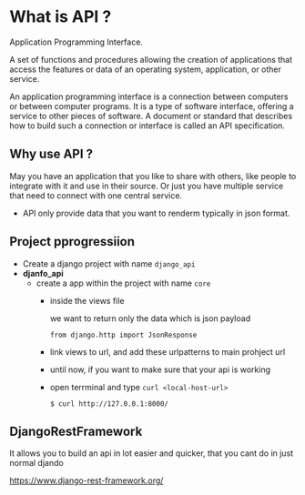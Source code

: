# What is API ?

Application Programming Interface.

A set of functions and procedures allowing the creation of applications that access the features or data of an operating system, application, or other service.

An application programming interface is a connection between computers or between computer programs. It is a type of software interface, offering a service to other pieces of software. A document or standard that describes how to build such a connection or interface is called an API specification.

## Why use API ?

May you have an application that you like to share with others, like people to integrate with it and use in their source. Or just you have multiple service that need to connect with one central service.

- API only provide data that you want to renderm typically in json format.


## Project pprogressiion

- Create a django project with name ```django_api```
- **djanfo_api**
    - create a app within the project with name ```core```
        - inside the views file

            we want to return only the data which is json payload

            ```from django.http import JsonResponse```
        
        - link views to url, and add these urlpatterns to main prohject url

        - until now, if you want to make sure that your api is working 
        - open terrminal and type ```curl <local-host-url>``` 
            ```
            $ curl http://127.0.0.1:8000/
            ```

## DjangoRestFramework

It allows you to build an api in lot easier and quicker, that you cant do in just normal djando

https://www.django-rest-framework.org/